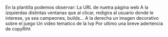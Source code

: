 En la plantilla podemos observar: 
La URL de nuetra página web
A la izquierdas distintas ventanas que al clicar, redigira al usuario donde le interese, ya sea campeones, builds...
A la derecha un imagen decorativo sobre el juego
Un video tematico de la lvp
Por ultimo una breve adertencia de copyRiht
